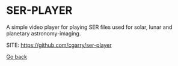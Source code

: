 # SER-PLAYER

 A simple video player for playing SER files used for
 solar, lunar and planetary astronomy-imaging.
 
 SITE: https://github.com/cgarry/ser-player

 [Go back](https://portable-linux-apps.github.io/apps.html)
